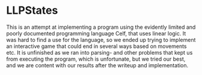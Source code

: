 # LLPStates

This is an attempt at implementing a program using the evidently limited and poorly documented programming language Celf, 
that uses linear logic. It was hard to find a use for the language, so we ended up trying to implement an interactive game 
that could end in several ways based on movements etc. It is unfinished as we ran into parsing- and other problems that kept us
from executing the program, which is unfortunate, but we tried our best, and we are content with our results after the writeup 
and implementation.
